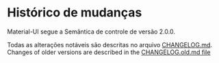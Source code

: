 # Histórico de mudanças

<p class="description">Material-UI segue a Semântica de controle de versão 2.0.0.</p>

Todas as alterações notáveis são descritas no arquivo [CHANGELOG.md](https://github.com/mui-org/material-ui/blob/HEAD/CHANGELOG.md). Changes of older versions are described in the [CHANGELOG.old.md file](https://github.com/mui-org/material-ui/blob/HEAD/CHANGELOG.old.md)
